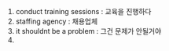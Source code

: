 1. conduct training sessions : 교육을 진행하다
2. staffing agency : 채용업체
3. it shouldnt be a problem : 그건 문제가 안될거야
4. 